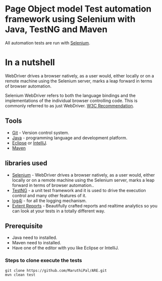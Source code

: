# Page Object model Test automation framework using Selenium with Java, TestNG and Maven
All automation tests are run with [Selenium](https://www.selenium.dev/).

# In a nutshell
WebDriver drives a browser natively, as a user would, either locally or on a remote machine using the Selenium server, marks a leap forward in terms of browser automation.

Selenium WebDriver refers to both the language bindings and the implementations of the individual browser controlling code. This is commonly referred to as just WebDriver.
[W3C Recommendation](https://www.w3.org/TR/webdriver1/).

## Tools
+ [Git](https://git-scm.com/) - Version control system.
+ [Java](https://www.oracle.com/java/technologies/downloads/) - programming language and development platform.
+ [Eclipse](https://www.eclipse.org/) or [IntelliJ](https://www.jetbrains.com/idea/download/).
+ [Maven](https://maven.apache.org/)

## libraries used
+ [Selenium](https://www.selenium.dev/) - WebDriver drives a browser natively, as a user would, either locally or on a remote machine using the Selenium server, marks a leap forward in terms of browser automation..
+ [TestNG](https://testng.org/doc/) - a unit test framework and it is used to drive the execution control and many other features of it.
+ [log4j](https://logging.apache.org/log4j/2.x/) - for all the logging mechanism.
+ [Extent Reports](https://www.extentreports.com/) - Beautifully crafted reports and realtime analytics so you can look at your tests in a totally different way.

## Prerequisite
* Java need to installed.
* Maven need to installed.
* Have one of the editor with you like Eclipse or IntelliJ.

### Steps to clone execute the tests
```
git clone https://github.com/MaruthiPal/ARE.git
mvn clean test
```
